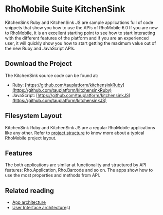 # RhoMobile Suite KitchenSink 

KitchenSink Ruby and KitchenSink JS are sample applications full of code snippets that show you how to use the APIs of RhoMobile 6.0 If you are new to RhoMobile, it is an excellent starting point to see how to start interacting with the different features of the platform and if you are an experienced user, it will quickly show you how to start getting the maximum value out of the new Ruby and JavaScript APIs.

## Download the Project

The KitchenSink source code can be found at:
* Ruby:  [https://github.com/tauplatform/kitchensinkRuby](https://github.com/tauplatform/kitchensinkRuby)
* JavaScript:  [https://github.com/tauplatform/kitchensinkJS](https://github.com/tauplatform/kitchensinkJS)


## Filesystem Layout

KitchenSink Ruby and KitchenSink JS are a regular RhoMobile applications like any other. Refer to [project structure](creating_a_project#project-structure) to know more about a typical RhoMobile project layout. 

## Features

The both applications are similar at functionality and structured by API features: Rho.Application, Rho.Barcode and so on.
The apps show how to use the most properties and methods from API.

## Related reading

* [App architecture](appdesign)
* [User Interface architecture](uichoices)s)